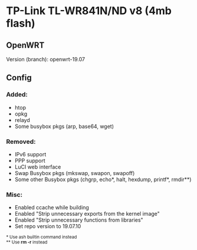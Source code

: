 # TP-Link TL-WR841N/ND v8 (4mb flash)

## OpenWRT
Version (branch): openwrt-19.07

## Config
### Added:
* htop
* opkg
* relayd
* Some busybox pkgs (arp, base64, wget)

### Removed:
* IPv6 support
* PPP support
* LuCI web interface
* Swap Busybox pkgs (mkswap, swapon, swapoff)
* Some other Busybox pkgs (chgrp, echo*, halt, hexdump, printf*, rmdir**)

### Misc:
* Enabled ccache while building
* Enabled "Strip unnecessary exports from the kernel image"
* Enabled "Strip unnecessary functions from libraries"
* Set repo version to 19.07.10

<span style="font-size: smaller;">* Use ash builtin command instead</span>  
<span style="font-size: smaller;">** Use **rm -r** instead </span>
